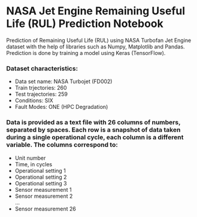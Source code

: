 # NASA Jet Engine Remaining Useful Life (RUL) Prediction Notebook
Prediction of Remaining Useful Life (RUL) using NASA Turbofan Jet Engine dataset with the help of libraries such as Numpy, Matplotlib and Pandas. Prediction is done by training a model using Keras (TensorFlow).

### Dataset characteristics:

 - Data set name: NASA Turbojet (FD002)
 - Train trjectories: 260
 - Test trajectories: 259
 - Conditions: SIX
 - Fault Modes: ONE (HPC Degradation)

### Data is provided as a text file with 26 columns of numbers, separated by spaces. Each row is a snapshot of data taken during a single operational cycle, each column is a different variable. The columns correspond to:

- Unit number
- Time, in cycles
- Operational setting 1
- Operational setting 2
- Operational setting 3
- Sensor measurement  1
- Sensor measurement  2
<br/>...<br/>
- Sensor measurement  26
